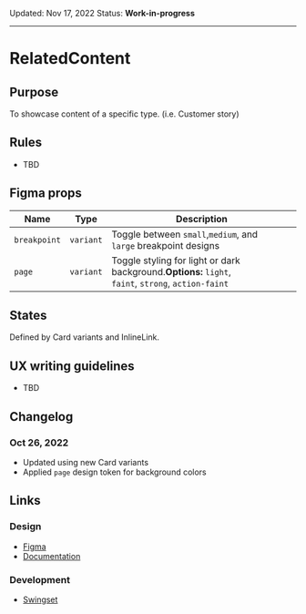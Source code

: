 Updated: Nov 17, 2022
Status: **Work-in-progress**

---

# RelatedContent

## Purpose

To showcase content of a specific type. (i.e. Customer story)

## Rules

- TBD

## Figma props

| Name         | Type      | Description                                                                                         |
| ------------ | --------- | --------------------------------------------------------------------------------------------------- |
| `breakpoint` | `variant` | Toggle between `small`,`medium`, and `large` breakpoint designs                                     |
| `page`       | `variant` | Toggle styling for light or dark background.**Options:** `light`, `faint`, `strong`, `action-faint` |

## States

Defined by Card variants and InlineLink.

## UX writing guidelines

- TBD

## Changelog

### Oct 26, 2022

- Updated using new Card variants
- Applied `page` design token for background colors

## Links

### Design

- [Figma](https://www.figma.com/file/VvpEQaWhKQExx9QTWRyayd/Patterns?node-id=997%3A8520)
- [Documentation](https://hashicorp-wpl-documentation.vercel.app/patterns/related-content)

### Development

- [Swingset](https://react-components.vercel.app/components/relatedcontent)
